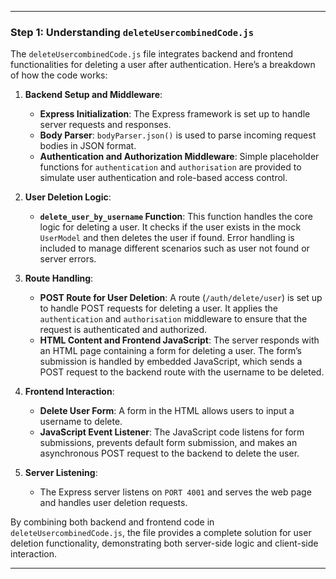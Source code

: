 
---

### Step 1: Understanding `deleteUsercombinedCode.js`

The `deleteUsercombinedCode.js` file integrates backend and frontend functionalities for deleting a user after authentication. Here’s a breakdown of how the code works:

1. **Backend Setup and Middleware**:
   - **Express Initialization**: The Express framework is set up to handle server requests and responses.
   - **Body Parser**: `bodyParser.json()` is used to parse incoming request bodies in JSON format.
   - **Authentication and Authorization Middleware**: Simple placeholder functions for `authentication` and `authorisation` are provided to simulate user authentication and role-based access control.

2. **User Deletion Logic**:
   - **`delete_user_by_username` Function**: This function handles the core logic for deleting a user. It checks if the user exists in the mock `UserModel` and then deletes the user if found. Error handling is included to manage different scenarios such as user not found or server errors.

3. **Route Handling**:
   - **POST Route for User Deletion**: A route (`/auth/delete/user`) is set up to handle POST requests for deleting a user. It applies the `authentication` and `authorisation` middleware to ensure that the request is authenticated and authorized.
   - **HTML Content and Frontend JavaScript**: The server responds with an HTML page containing a form for deleting a user. The form’s submission is handled by embedded JavaScript, which sends a POST request to the backend route with the username to be deleted.

4. **Frontend Interaction**:
   - **Delete User Form**: A form in the HTML allows users to input a username to delete.
   - **JavaScript Event Listener**: The JavaScript code listens for form submissions, prevents default form submission, and makes an asynchronous POST request to the backend to delete the user.

5. **Server Listening**:
   - The Express server listens on `PORT 4001` and serves the web page and handles user deletion requests.

By combining both backend and frontend code in `deleteUsercombinedCode.js`, the file provides a complete solution for user deletion functionality, demonstrating both server-side logic and client-side interaction.

---

